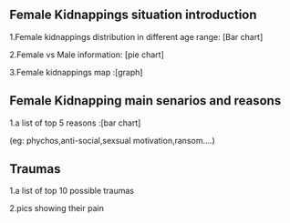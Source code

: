 ## Female Kidnappings situation introduction

1.Female kidnappings distribution in different age range: [Bar chart]

2.Female vs Male information: [pie chart]

3.Female kidnappings map :[graph]


## Female Kidnapping main senarios and reasons

1.a list of top 5 reasons :[bar chart]

(eg: phychos,anti-social,sexsual motivation,ransom....)

## Traumas 

1.a list of top 10 possible traumas

2.pics showing their pain




